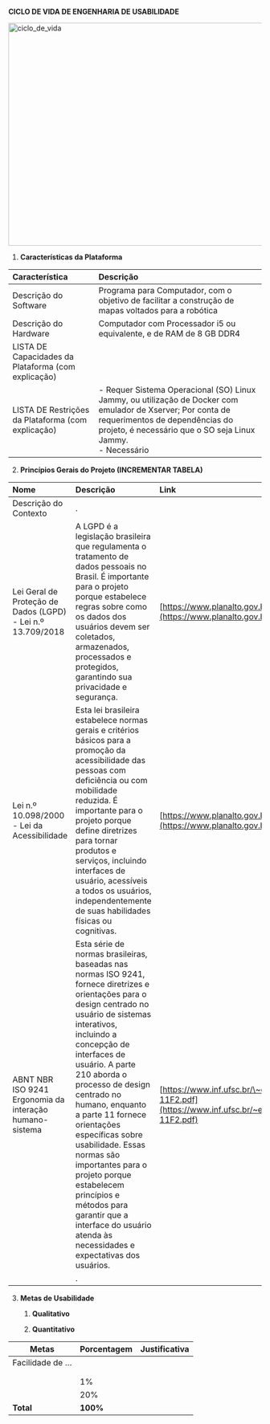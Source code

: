 **CICLO DE VIDA DE ENGENHARIA DE USABILIDADE**

<img width="611" height="444" alt="ciclo_de_vida" src="https://github.com/user-attachments/assets/cdeaf626-28d7-4149-9b2b-e39c1c08c58c" />


1. **Características da Plataforma**  
   

| Característica | Descrição |
| :---- | :---- |
| Descrição do Software | Programa para Computador, com o objetivo de facilitar a construção de mapas voltados para a robótica  |
| Descrição do Hardware | Computador com Processador i5 ou equivalente, e de RAM de 8 GB DDR4 |
| LISTA DE Capacidades da Plataforma (com explicação) |  |
| LISTA DE Restrições da Plataforma (com explicação) | - Requer Sistema Operacional (SO) Linux Jammy, ou utilização de Docker com emulador de Xserver; Por conta de requerimentos de dependências do projeto, é necessário que o SO seja Linux Jammy.<br>- Necessário  |

2. **Princípios Gerais do Projeto (INCREMENTAR TABELA)**     

| Nome | Descrição | Link |
| :---- | :---- | :---- |
| Descrição do Contexto | .  |  |
| Lei Geral de Proteção de Dados (LGPD) \- Lei n.º 13.709/2018 | A LGPD é a legislação brasileira que regulamenta o tratamento de dados pessoais no Brasil. É importante para o projeto porque estabelece regras sobre como os dados dos usuários devem ser coletados, armazenados, processados e protegidos, garantindo sua privacidade e segurança. | [https://www.planalto.gov.br/ccivil\_03/\_ato2015-2018/2018/lei/l13709.htm](https://www.planalto.gov.br/ccivil_03/_ato2015-2018/2018/lei/l13709.htm) |
| Lei n.º 10.098/2000 \- Lei da Acessibilidade |  Esta lei brasileira estabelece normas gerais e critérios básicos para a promoção da acessibilidade das pessoas com deficiência ou com mobilidade reduzida. É importante para o projeto porque define diretrizes para tornar produtos e serviços, incluindo interfaces de usuário, acessíveis a todos os usuários, independentemente de suas habilidades físicas ou cognitivas. | [https://www.planalto.gov.br/ccivil\_03/leis/l10098.htm](https://www.planalto.gov.br/ccivil_03/leis/l10098.htm) |
| ABNT NBR ISO 9241 Ergonomia da interação humano-sistema |  Esta série de normas brasileiras, baseadas nas normas ISO 9241, fornece diretrizes e orientações para o design centrado no usuário de sistemas interativos, incluindo a concepção de interfaces de usuário. A parte 210 aborda o processo de design centrado no humano, enquanto a parte 11 fornece orientações específicas sobre usabilidade. Essas normas são importantes para o projeto porque estabelecem princípios e métodos para garantir que a interface do usuário atenda às necessidades e expectativas dos usuários. | [https://www.inf.ufsc.br/\~edla.ramos/ine5624/\_Walter/Normas/Parte%2011/iso9241-11F2.pdf](https://www.inf.ufsc.br/~edla.ramos/ine5624/_Walter/Normas/Parte%2011/iso9241-11F2.pdf) |
|  | . |  |

   

3. **Metas de Usabilidade**

   1. **Qualitativo**

    


   2. **Quantitativo**  
    
| Metas | Porcentagem | Justificativa |
| ----- | :---- | :---- |
| Facilidade de … |  |  |
|  |  |  |
|  |  |  |
|  | 1% |  |
|  | 20% |  |
| **Total** | **100%** |  |



